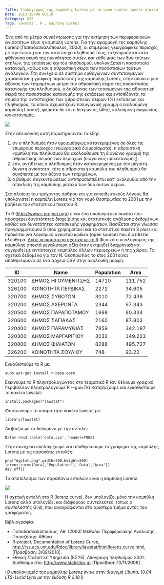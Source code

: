 ```yaml
---
Title: Υπολογισμός της καμπύλης Lorenz με το open source πακέτο στατιστικής R
Date: 2013-10-09 00:10
Category: GIS
Tags: lawstat , R , καμπύλη Lorenz
---
```



Ένα από τα μέτρα συγκέντρωσης για την εκτίμηση των περιφερειακών ανισοτήτων είναι η καμπύλη Lorenz.
Για την εφαρμογή της καμπύλης Lorenz (Παπαδασκαλόπουλος, 2000), οι επιμέρους γεωγραφικές περιοχές με την έκταση και τον αντίστοιχο πληθυσμό τους, ταξινομούνται κατά φθίνουσα σειρά της πυκνότητας αυτών, και κάθε μιας των δυο τούτων στηλών, της εκτάσεως και του πληθυσμού, υπολογίζεται η ποσοστιαία  κατανομή, καθώς και η αθροιστική σειρά των ποσοστιαίων τούτων αναλογιών. Στη συνέχεια σε σύστημα ορθογώνιων συντεταγμένων χαράσσεται η γραφική παράσταση της καμπύλης Lorenz, στην οποία ο μεν άξονας των τετμημένων μετρά την αθροιστική σειρά της ποσοστιαίας κατανομής του πληθυσμού, ο δε άξονας των τεταγμένων της αθροιστική σειρά της ποσοστιαίας κατανομής της εκτάσεως και εντοπίζονται τα σημεία της αντιστοιχίας των αθροιστικών σειρών (%) εκτάσεως και πληθυσμού, τα οποία σχηματίζουν πολυγωνική γραμμή ο (καλούμενη καμπύλη Lorenz), φέρεται δε και η διαγώνιος (45ο), καλούμενη διαγώνιος ισοκατανομής. 

![]({static}images/Economics_Gini_coefficient2.png)


Στην απεικόνιση αυτή παρατηρούνται τα εξής:

1. αν ο πληθυσμός ήταν ομοιομόρφως κατανεμημένος σε όλες τις επιμέρους περιοχές (γεωγραφικά διαμερίσματα), η αθροιστική καμπύλη του πληθυσμού θα ακολουθούσε τη διαγώνιο γραμμή της αθροιστικής σειράς των περιοχών (διαγώνιος ισοκατανομής).
2. εάν, αντιθέτως ο πληθυσμός ήταν κατανεμημένος με την μέγιστη δυνατή ανισότητα, τότε η αθροιστική καμπύλη του πληθυσμού θα συνέπιπτε με τον άξονα των τετμημένων.
3. ο βαθμός συγκεντρώσεως αντιπροσωπεύεται κατ’ ακολουθία από την απόκλιση της καμπύλης μεταξύ των δύο αυτών άκρων.

Στα πλαίσια του τρέχοντος άρθρου και για εκπαιδευτικούς λόγους θα υπολογιστεί η καμπύλη Lorenz για τον νομό Θεσπρωτίας το 2001 με την βοήθεια του στατιστικού πακέτου R.

To R (<http://www.r-project.org/>) είναι ένα υπολογιστικό πακέτο που προσφέρει δυνατότητες διαχείρισης και στατιστικής ανάλυσης δεδομένων καθώς και δυνατότητες κατασκευής γραφημάτων. Βασίζεται στην γλώσσα προγραμματισμού S (που χρησιμοποιεί και το στατιστικό πακέτο S plus) και πρόκειται για λογισμικό ανοικτού κώδικα (open source) που διατίθεται ελεύθερα. [Δείτε περισσότερα σχετικά με το R](https://cran.r-project.org/doc/FAQ/R-FAQ.html#What-is-R_003f)
Φυσικά ο υπολογισμός της καμπύλης αποκτά μεγαλύτερη αξία όταν εκτιμηθεί διαχρονικά και συγκριθεί με αντίστοιχες καμπύλες άλλων περιφερειών ή της χώρας.
Τα σχετικά δεδομένα για τον Ν. Θεσπρωτίας το έτος 2001 είναι αποθηκευμένα σε ένα αρχείο CSV στην ακόλουθη μορφή:


| **ID** 	| **Name**           	| **Population** 	| **Area** 	|
|--------	|--------------------	|----------------	|----------	|
| 320100 	| ΔΗΜΟΣ ΗΓΟΥΜΕΝΙΤΣΗΣ 	| 14710          	| 111.752  	|
| 326100 	| ΚΟΙΝΟΤΗΤΑ ΠΕΡΔΙΚΑΣ 	| 2272           	| 34.605   	|
| 320700 	| ΔΗΜΟΣ ΣΥΒΟΤΩΝ      	| 3010           	| 72.439   	|
| 320200 	| ΔΗΜΟΣ ΑΧΕΡΟΝΤΑ     	| 2344           	| 67.343   	|
| 320500 	| ΔΗΜΟΣ ΠΑΡΑΠΟΤΑΜΟΥ  	| 1668           	| 60.334   	|
| 320600 	| ΔΗΜΟΣ ΣΑΓΙΑΔΑΣ     	| 2160           	| 87.803   	|
| 320400 	| ΔΗΜΟΣ ΠΑΡΑΜΥΘΙΑΣ   	| 7859           	| 342.197  	|
| 320300 	| ΔΗΜΟΣ ΜΑΡΓΑΡΙΤΙΟΥ  	| 3032           	| 149.223  	|
| 320800 	| ΔΗΜΟΣ ΦΙΛΙΑΤΩΝ     	| 8288           	| 495.727  	|
| 326200 	| ΚΟΙΝΟΤΗΤΑ ΣΟΥΛΙΟΥ  	| 748            	| 93.23    	|





Εγκαθιστούμε το R με:

```
sudo apt-get install r-base-core
```


Εκκινούμε το R πληκτρολογώντας στο τερματικό R (αν θέλουμε γραφικό περιβάλλον πληκτρολογούμε R --gui=Tk)
Κατεβάζουμε και εγκαθιστούμε το πακέτο lawstat:
```
install.packages("lawstat")
```

Φορτώνουμε το απαραίτητο πακέτο lawstat με:

```
library(lawstat)
```

Διαβάζουμε τα δεδομένα με την εντολή:

```
Data<-read.table('data.csv', header=TRUE)
```

Στην συνέχεια υπολογίζουμε και αποθηκεύουμε το γράφημα της καμπύλης Lorenz με τις παρακάτω εντολές:

```
png("myplot.png",width=700,height=500)
lorenz.curve(Data[,"Population"], Data[,"Area"])
dev.off()
```

Το αποτέλεσμα των παραπάνω εντολών είναι η καμπύλη Lorenz:

![]({static}images/myplot.png)



Η σχετική εντολή στο R (lorenz.curve), δεν υπολογίζει μόνο την καμπύλη Lorenz αλλά υπολογίζει και διάφορους συντελεστές, (oπως ο συντελεστής Gini), που αναγράφονται στο αριστερό τμήμα εντός του γραφήματος.

Βιβλιογραφία:

* Παπαδασκαλόπουλος, Αθ. (2000) Μέθοδοι Περιφερειακής Ανάλυσης, Παπαζήσης: Αθήνα.
* R-project, Documentation of Lorenz Curve, http://rss.acs.unt.edu/Rdoc/library/lawstat/html/lorenz.curve.html, [Πρόσβαση: 3/09/2010].
* Εθνική Στατιστική Υπηρεσία (ΕΣΥΕ), Απογραφή πληθυσμού 2001. Διαθέσιμο στο: http://www.statistics.gr [Πρόσβαση:10/11/2009]

(*Ο υπολογισμός της καμπύλης Lorenz έγινε στην διανομή Ubuntu 10.04 LTS-Lucid Lynx με την έκδοση R 2.10.1*)


